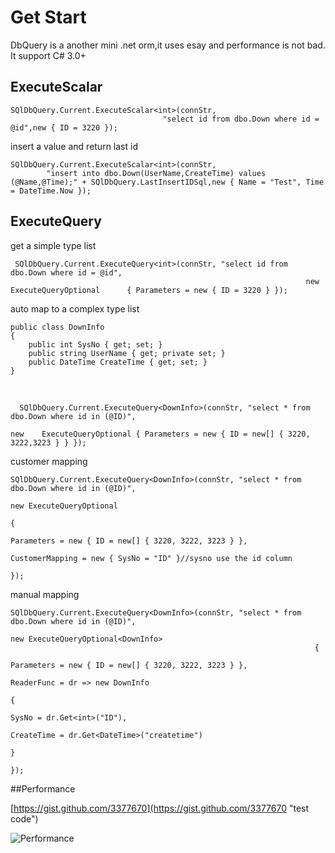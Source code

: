 # Get Start

 DbQuery is a another mini .net orm,it uses esay and performance is not bad.
 It support C# 3.0+

## ExecuteScalar

    SQlDbQuery.Current.ExecuteScalar<int>(connStr, 
                                      "select id from dbo.Down where id = @id",new { ID = 3220 });

insert a value and return last id

	SQlDbQuery.Current.ExecuteScalar<int>(connStr, 
            "insert into dbo.Down(UserName,CreateTime) values (@Name,@Time);" + SQlDbQuery.LastInsertIDSql,new { Name = "Test", Time = DateTime.Now }); 

## ExecuteQuery

get a simple type list

	 SQlDbQuery.Current.ExecuteQuery<int>(connStr, "select id from dbo.Down where id = @id", 
		                                                              new ExecuteQueryOptional      { Parameters = new { ID = 3220 } });


auto map to a complex type list

    public class DownInfo
    {
        public int SysNo { get; set; }
        public string UserName { get; private set; }
        public DateTime CreateTime { get; set; }
    }
<br/>

	  SQlDbQuery.Current.ExecuteQuery<DownInfo>(connStr, "select * from dbo.Down where id in (@ID)",
			                                                                       new    ExecuteQueryOptional { Parameters = new { ID = new[] { 3220, 3222,3223 } } });


customer mapping

	SQlDbQuery.Current.ExecuteQuery<DownInfo>(connStr, "select * from dbo.Down where id in (@ID)",
	                                                                       new ExecuteQueryOptional
	                                                                       {
	                                                                           Parameters = new { ID = new[] { 3220, 3222, 3223 } },
	                                                                           CustomerMapping = new { SysNo = "ID" }//sysno use the id column
	                                                                       });


manual mapping

	SQlDbQuery.Current.ExecuteQuery<DownInfo>(connStr, "select * from dbo.Down where id in (@ID)",
	                                                                    new ExecuteQueryOptional<DownInfo>
	                                                                    {
	                                                                        Parameters = new { ID = new[] { 3220, 3222, 3223 } },
	                                                                        ReaderFunc = dr => new DownInfo
	                                                                                            {
	                                                                                                SysNo = dr.Get<int>("ID"),
	                                                                                                CreateTime = dr.Get<DateTime>("createtime")
	                                                                                            }
	                                                                    });






##Performance

[https://gist.github.com/3377670](https://gist.github.com/3377670 "test code")

![Performance][1]


  [1]: http://i.stack.imgur.com/TjV6Y.jpg





